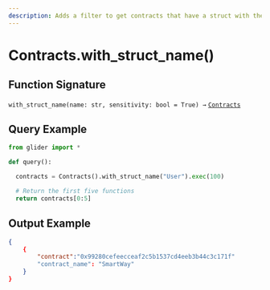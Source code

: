 ```yaml
---
description: Adds a filter to get contracts that have a struct with the given name.
---
```


# Contracts.with\_struct\_name()

## Function Signature

`with_struct_name(name: str, sensitivity: bool = True) →` [`Contracts`](./)

## Query Example

```python
from glider import *

def query():

  contracts = Contracts().with_struct_name("User").exec(100)

  # Return the first five functions
  return contracts[0:5]
```

## Output Example

```json
{
    {
        "contract":"0x99280cefeecceaf2c5b1537cd4eeb3b44c3c171f"
        "contract_name": "SmartWay"
    }
}
```


